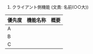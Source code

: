 1. クライアント側機能 (⽂責: 名前(○○⼤)) 
  
|優先度  |機能名称 |概要      |
|:------|:-------:|:-------:|
|A      |         |         |
|B      |         |         |
|C      |         |         |